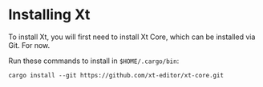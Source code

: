 # Installing Xt

To install Xt, you will first need to install Xt Core, which
can be installed via Git. For now.

Run these commands to install in `$HOME/.cargo/bin`:

```
cargo install --git https://github.com/xt-editor/xt-core.git
```
